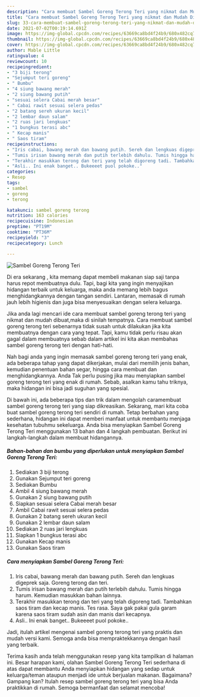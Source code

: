 ```yaml
---
description: "Cara membuat Sambel Goreng Terong Teri yang nikmat dan Mudah Dibuat"
title: "Cara membuat Sambel Goreng Terong Teri yang nikmat dan Mudah Dibuat"
slug: 33-cara-membuat-sambel-goreng-terong-teri-yang-nikmat-dan-mudah-dibuat
date: 2021-07-02T00:19:14.691Z
image: https://img-global.cpcdn.com/recipes/63669ca8bd4f24b9/680x482cq70/sambel-goreng-terong-teri-foto-resep-utama.jpg
thumbnail: https://img-global.cpcdn.com/recipes/63669ca8bd4f24b9/680x482cq70/sambel-goreng-terong-teri-foto-resep-utama.jpg
cover: https://img-global.cpcdn.com/recipes/63669ca8bd4f24b9/680x482cq70/sambel-goreng-terong-teri-foto-resep-utama.jpg
author: Mable Little
ratingvalue: 4
reviewcount: 10
recipeingredient:
- "3 biji terong"
- "Sejumput teri goreng"
- " Bumbu"
- "4 siung bawang merah"
- "2 siung bawang putih"
- "sesuai selera Cabai merah besar"
- " Cabai rawit sesuai selera pedas"
- "2 batang sereh ukuran kecil"
- "2 lembar daun salam"
- "2 ruas jari lengkuas"
- "1 bungkus terasi abc"
- " Kecap manis"
- " Saos tiram"
recipeinstructions:
- "Iris cabai, bawang merah dan bawang putih. Sereh dan lengkuas digeprek saja. Goreng terong dan teri."
- "Tumis irisan bawang merah dan putih terlebih dahulu. Tumis hingga harum. Kemudian masukkan bahan lainnya."
- "Terakhir masukkan terong dan teri yang telah digoreng tadi. Tambahkan saos tiram dan kecap manis. Tes rasa. Saya gak pakai gula garam karena saos tiram sudah asin dan manis dari kecapnya."
- "Asli.. Ini enak banget.. Bukeeeet puol pokoke.."
categories:
- Resep
tags:
- sambel
- goreng
- terong

katakunci: sambel goreng terong 
nutrition: 163 calories
recipecuisine: Indonesian
preptime: "PT19M"
cooktime: "PT36M"
recipeyield: "3"
recipecategory: Lunch

---
```



![Sambel Goreng Terong Teri](https://img-global.cpcdn.com/recipes/63669ca8bd4f24b9/680x482cq70/sambel-goreng-terong-teri-foto-resep-utama.jpg)

Di era  sekarang , kita memang dapat membeli makanan siap saji tanpa harus repot membuatnya dulu. Tapi, bagi kita yang ingin menyajikan hidangan terbaik untuk keluarga, maka anda memang lebih bagus menghidangkannya dengan tangan sendiri. Lantaran, memasak di rumah jauh lebih higienis dan juga bisa menyesuaikan dengan selera keluarga.

Jika anda lagi mencari ide cara membuat sambel goreng terong teri yang nikmat dan mudah dibuat,maka di sinilah tempatnya. Cara membuat sambel goreng terong teri  sebenarnya tidak susah untuk dilakukan jika kita membuatnya dengan cara yang tepat. Tapi, kamu tidak perlu risau akan gagal dalam membuatnya 
sebab dalam artikel ini kita akan membahas sambel goreng terong teri dengan hati-hati.  



Nah bagi anda yang ingin memasak sambel goreng terong teri yang enak, ada beberapa tahap yang dapat dikerjakan, mulai dari memilih jenis bahan, kemudian penentuan bahan segar, hingga cara membuat dan menghidangkannya. Anda Tak perlu pusing jika mau menyiapkan sambel goreng terong teri yang enak di rumah. Sebab, asalkan kamu  tahu triknya, maka hidangan ini bisa jadi suguhan yang spesial.

Di bawah ini, ada beberapa tips dan trik dalam mengolah caramembuat sambel goreng terong teri yang siap dikreasikan. Sekarang, mari kita coba buat sambel goreng terong teri sendiri di rumah. Tetap berbahan yang sederhana, hidangan ini dapat memberi manfaat untuk membantu menjaga kesehatan tubuhmu sekeluarga. Anda bisa menyiapkan Sambel Goreng Terong Teri menggunakan 13 bahan dan 4 langkah pembuatan. Berikut ini langkah-langkah dalam membuat hidangannya.

<!--inarticleads1-->

##### Bahan-bahan dan bumbu yang diperlukan untuk menyiapkan Sambel Goreng Terong Teri:

1. Sediakan 3 biji terong
1. Gunakan Sejumput teri goreng
1. Sediakan  Bumbu
1. Ambil 4 siung bawang merah
1. Gunakan 2 siung bawang putih
1. Siapkan sesuai selera Cabai merah besar
1. Ambil  Cabai rawit sesuai selera pedas
1. Gunakan 2 batang sereh ukuran kecil
1. Gunakan 2 lembar daun salam
1. Sediakan 2 ruas jari lengkuas
1. Siapkan 1 bungkus terasi abc
1. Gunakan  Kecap manis
1. Gunakan  Saos tiram




<!--inarticleads2-->

##### Cara menyiapkan Sambel Goreng Terong Teri:

1. Iris cabai, bawang merah dan bawang putih. Sereh dan lengkuas digeprek saja. Goreng terong dan teri.
1. Tumis irisan bawang merah dan putih terlebih dahulu. Tumis hingga harum. Kemudian masukkan bahan lainnya.
1. Terakhir masukkan terong dan teri yang telah digoreng tadi. Tambahkan saos tiram dan kecap manis. Tes rasa. Saya gak pakai gula garam karena saos tiram sudah asin dan manis dari kecapnya.
1. Asli.. Ini enak banget.. Bukeeeet puol pokoke..




Jadi, itulah artikel mengenai  sambel goreng terong teri  yang praktis dan mudah versi kami. Semoga anda bisa mempraktekkannya dengan hasil yang terbaik. 

Terima kasih anda telah menggunakan resep yang kita tampilkan di halaman ini. Besar harapan kami, olahan  Sambel Goreng Terong Teri sederhana di atas dapat membantu Anda menyiapkan hidangan yang sedap untuk keluarga/teman ataupun menjadi ide untuk berjualan makanan. Bagaimana? Gampang kan? Itulah resep sambel goreng terong teri yang bisa Anda praktikkan di rumah. Semoga bermanfaat dan selamat mencoba!

